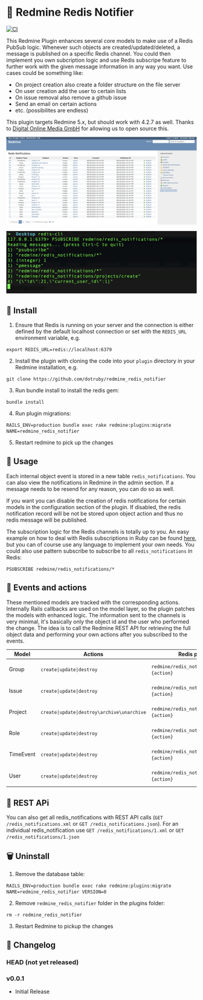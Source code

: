 # 📣 Redmine Redis Notifier
[![CI](https://github.com/dotruby/redmine_redis_notifier/actions/workflows/ci.yml/badge.svg)](https://github.com/dotruby/redmine_redis_notifier/actions/workflows/ci.yml)

This Redmine Plugin enhances several core models to make use of a Redis PubSub logic. Whenever such objects are created/updated/deleted, a message is published on a specific Redis channel. You could then implement you own subcription logic and use Redis subscripe feature to further work with the given message information in any way you want. Use cases could be something like:

* On project creation also create a folder structure on the file server
* On user creation add the user to certain lists
* On issue removal also remove a github issue
* Send an email on certain actions
* etc. (possibilites are endless)

This plugin targets Redmine 5.x, but should work with 4.2.7 as well. Thanks to [Digital Online Media GmbH](https://www.dom.de) for allowing us to open source this.

![Screenshot index page](screenshots/index_page.png)

![Screenshot redis subscribe](screenshots/redis_subscribe.png)

## 🚀 Install

1. Ensure that Redis is running on your server and the connection is either defined by the default localhost connection or set with the `REDIS_URL` environment variable, e.g.
```
export REDIS_URL=redis://localhost:6379
```

2. Install the plugin with cloning the code into your `plugin` directory in your Redmine installation, e.g.
```
git clone https://github.com/dotruby/redmine_redis_notifier
```

3. Run bundle install to install the redis gem:
```
bundle install
```

4. Run plugin migrations:
```
RAILS_ENV=production bundle exec rake redmine:plugins:migrate NAME=redmine_redis_notifier
```

5. Restart redmine to pick up the changes

## 📝 Usage

Each internal object event is stored in a new table `redis_notifications`. You can also view the notifications in Redmine in the admin section. If a message needs to be resend for any reason, you can do so as well.

If you want you can disable the creation of redis notifications for certain models in the configuration section of the plugin. If disabled, the redis notification record will be not be stored upon object action and thus no redis message will be published.

The subscription logic for the Redis channels is totally up to you. An easy example on how to deal with Redis subscriptions in Ruby can be found [here](https://github.com/redis/redis-rb/blob/master/examples/pubsub.rb), but you can of course use any language to implement your own needs. You could also use pattern subscribe to subscribe to all `redis_notifications` in Redis:
```
PSUBSCRIBE redmine/redis_notifications/*
```

## 🤖 Events and actions

These mentioned models are tracked with the corresponding actions. Internally Rails callbacks are used on the model layer, so the plugin patches the models with enhanced logic. The information sent to the channels is very minimal, it's basically only the object id and the user who performed the change. The idea is to call the Redmine REST API for retrieving the full object data and performing your own actions after you subscribed to the events.

| Model  | Actions | Redis publish channel | Message Data |
| ------------- | ------------- | ------------- | ------------- |
| Group  | `create\|update\|destroy`  | `redmine/redis_notifications/groups/#{action}` | `{"id": 1, "current_user_id": 1}` |
| Issue  | `create\|update\|destroy`  | `redmine/redis_notifications/issues/#{action}` | `{"id": 1, "current_user_id": 1}` |
| Project  | `create\|update\|destroy\archive\unarchive`  | `redmine/redis_notifications/projects/#{action}` | `{"id": 1, "current_user_id": 1}` |
| Role  | `create\|update\|destroy`  | `redmine/redis_notifications/roles/#{action}` | `{"id": 1, "current_user_id": 1}` |
| TimeEvent  | `create\|update\|destroy`  | `redmine/redis_notifications/time_events/#{action}` | `{"id": 1, "current_user_id": 1}` |
| User  | `create\|update\|destroy`  | `redmine/redis_notifications/users/#{action}` | `{"id": 1, "current_user_id": 1}` |

## 🚛 REST APi

You can also get all redis_notifications with REST API calls (`GET /redis_notifications.xml` or `GET /redis_notifications.json`). For an  individual redis_notification use `GET /redis_notifications/1.xml` or `GET /redis_notifications/1.json`

## 🗑️ Uninstall

1. Remove the database table:
```
RAILS_ENV=production bundle exec rake redmine:plugins:migrate NAME=redmine_redis_notifier VERSION=0
```
2. Remove `redmine_redis_notifier` folder in the plugins folder:
```
rm -r redmine_redis_notifier
```
3. Restart Redmine to pickup the changes


## 📙 Changelog
### HEAD (not yet released)

### v0.0.1
* Initial Release


